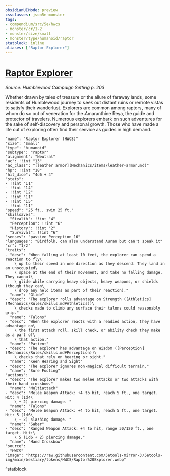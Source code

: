 ```yaml
---
obsidianUIMode: preview
cssclasses: json5e-monster
tags:
- compendium/src/5e/hwcs
- monster/cr/1-2
- monster/size/small
- monster/type/humanoid/raptor
statblock: inline
aliases: ["Raptor Explorer"]
---
```

# [Raptor Explorer](Mechanics\bestiary\humanoid/raptor-explorer-hwcs.md)
*Source: Humblewood Campaign Setting p. 203*  

Whether drawn by tales of treasure or the allure of faraway lands, some residents of Humblewood journey to seek out distant ruins or remote vistas to satisfy their wanderlust. Explorers are common among raptors, many of whom do so out of veneration for the Amaranthine Reya, the guide and protector of travelers. Numerous explorers embark on such adventures for the sake of self-discovery and personal growth. Those who have made a life out of exploring often find their service as guides in high demand.

```statblock
"name": "Raptor Explorer (HWCS)"
"size": "Small"
"type": "humanoid"
"subtype": "raptor"
"alignment": "Neutral"
"ac": !!int "13"
"ac_class": "[leather armor](Mechanics/items/leather-armor.md)"
"hp": !!int "18"
"hit_dice": "4d6 + 4"
"stats":
- !!int "11"
- !!int "14"
- !!int "12"
- !!int "11"
- !!int "15"
- !!int "11"
"speed": "25 ft., swim 25 ft."
"skillsaves":
  "Stealth": !!int "4"
  "Perception": !!int "6"
  "History": !!int "2"
  "Survival": !!int "6"
"senses": "passive Perception 16"
"languages": "Birdfolk, can also understand Auran but can't speak it"
"cr": "1/2"
"traits":
- "desc": "When falling at least 10 feet, the explorer can spend a reaction to fly\
    \ up to their speed in one direction as they descend. They land in an unoccupied\
    \ space at the end of their movement, and take no falling damage. They cannot\
    \ glide while carrying heavy objects, heavy weapons, or shields (though they can\
    \ drop any held items as part of their reaction)."
  "name": "Glide"
- "desc": "The explorer rolls advantage on Strength ([Athletics](Mechanics/Rules/skills.md#Athletics))\
    \ checks made to climb any surface their talons could reasonably grip."
  "name": "Talons"
- "desc": "When the explorer reacts with a readied action, they have advantage on\
    \ the first attack roll, skill check, or ability check they make as a part of\
    \ that action."
  "name": "Patient"
- "desc": "The explorer has advantage on Wisdom ([Perception](Mechanics/Rules/skills.md#Perception))\
    \ checks that rely on hearing or sight."
  "name": "Keen Hearing and Sight"
- "desc": "The explorer ignores non-magical difficult terrain."
  "name": "Sure Footing"
"actions":
- "desc": "The explorer makes two melee attacks or two attacks with their hand crossbow."
  "name": "Multiattack"
- "desc": "Melee Weapon Attack: +4 to hit, reach 5 ft., one target. Hit: 4 (1d4\
    \ + 2) piercing damage. "
  "name": "Talons"
- "desc": "Melee Weapon Attack: +4 to hit, reach 5 ft., one target. Hit: 5 (1d6\
    \ + 2) slashing damage. "
  "name": "Saber"
- "desc": "Ranged Weapon Attack: +4 to hit, range 30/120 ft., one target. Hit:\
    \ 5 (1d6 + 2) piercing damage."
  "name": "Hand Crossbow"
"source":
- "HWCS"
"image": "https://raw.githubusercontent.com/5etools-mirror-3/5etools-img/main/bestiary/tokens/HWCS/Raptor%20Explorer.webp"
```
^statblock